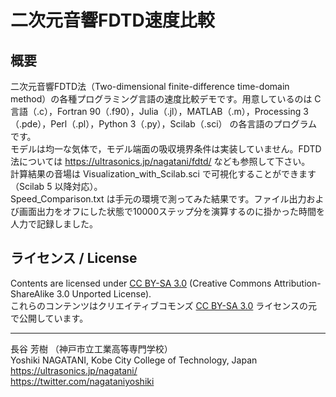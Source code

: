 # 二次元音響FDTD速度比較


## 概要

二次元音響FDTD法（Two-dimensional finite-difference time-domain method）の各種プログラミング言語の速度比較デモです。用意しているのは C言語（.c），Fortran 90（.f90），Julia（.jl），MATLAB（.m），Processing 3（.pde），Perl（.pl），Python 3（.py），Scilab（.sci） の各言語のプログラムです。  
モデルは均一な気体で，モデル端面の吸収境界条件は実装していません。FDTD 法については https://ultrasonics.jp/nagatani/fdtd/ なども参照して下さい。  
計算結果の音場は Visualization_with_Scilab.sci で可視化することができます（Scilab 5 以降対応）。  
Speed_Comparison.txt は手元の環境で測ってみた結果です。ファイル出力および画面出力をオフにした状態で10000ステップ分を演算するのに掛かった時間を人力で記録しました。  


## ライセンス / License

Contents are licensed under [CC BY-SA 3.0](http://creativecommons.org/licenses/by-sa/3.0/) (Creative Commons Attribution-ShareAlike 3.0 Unported License).  
これらのコンテンツはクリエイティブコモンズ [CC BY-SA 3.0](http://creativecommons.org/licenses/by-sa/3.0/) ライセンスの元で公開しています。


***


長谷 芳樹 （神戸市立工業高等専門学校）  
Yoshiki NAGATANI, Kobe City College of Technology, Japan  
 https://ultrasonics.jp/nagatani/  
 https://twitter.com/nagataniyoshiki
